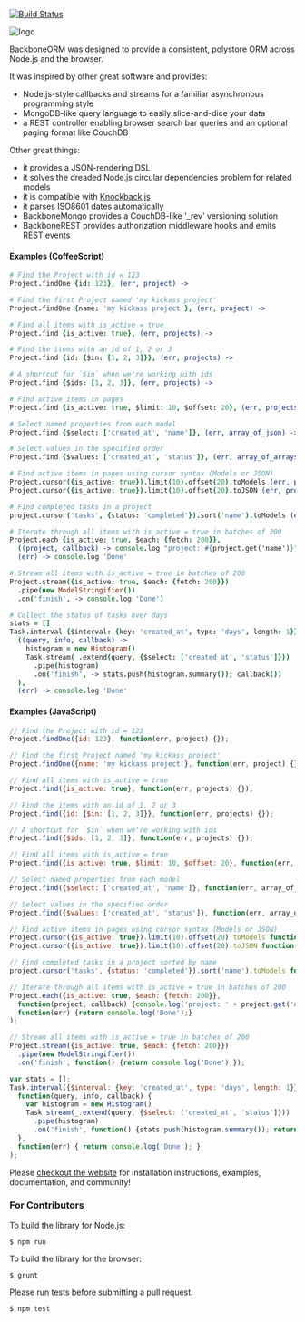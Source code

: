 [![Build Status](https://secure.travis-ci.org/vidigami/backbone-orm.png)](http://travis-ci.org/vidigami/backbone-orm)

![logo](https://github.com/vidigami/backbone-orm/raw/master/media/logo.png)

BackboneORM was designed to provide a consistent, polystore ORM across Node.js and the browser.

It was inspired by other great software and provides:

* Node.js-style callbacks and streams for a familiar asynchronous programming style
* MongoDB-like query language to easily slice-and-dice your data
* a REST controller enabling browser search bar queries and an optional paging format like CouchDB

Other great things:

* it provides a JSON-rendering DSL
* it solves the dreaded Node.js circular dependencies problem for related models
* it is compatible with [Knockback.js](http://kmalakoff.github.io/knockback/)
* it parses ISO8601 dates automatically
* BackboneMongo provides a CouchDB-like '_rev' versioning solution
* BackboneREST provides authorization middleware hooks and emits REST events


#### Examples (CoffeeScript)

```coffeescript
# Find the Project with id = 123
Project.findOne {id: 123}, (err, project) ->

# Find the first Project named 'my kickass project'
Project.findOne {name: 'my kickass project'}, (err, project) ->

# Find all items with is_active = true
Project.find {is_active: true}, (err, projects) ->

# Find the items with an id of 1, 2 or 3
Project.find {id: {$in: [1, 2, 3]}}, (err, projects) ->

# A shortcut for `$in` when we're working with ids
Project.find {$ids: [1, 2, 3]}, (err, projects) ->

# Find active items in pages
Project.find {is_active: true, $limit: 10, $offset: 20}, (err, projects) ->

# Select named properties from each model
Project.find {$select: ['created_at', 'name']}, (err, array_of_json) ->

# Select values in the specified order
Project.find {$values: ['created_at', 'status']}, (err, array_of_arrays) ->

# Find active items in pages using cursor syntax (Models or JSON)
Project.cursor({is_active: true}).limit(10).offset(20).toModels (err, projects) ->
Project.cursor({is_active: true}).limit(10).offset(20).toJSON (err, projects_json) ->

# Find completed tasks in a project
project.cursor('tasks', {status: 'completed'}).sort('name').toModels (err, tasks) ->

# Iterate through all items with is_active = true in batches of 200
Project.each {is_active: true, $each: {fetch: 200}},
  ((project, callback) -> console.log "project: #{project.get('name')}"; callback()),
  (err) -> console.log 'Done'

# Stream all items with is_active = true in batches of 200
Project.stream({is_active: true, $each: {fetch: 200}})
  .pipe(new ModelStringifier())
  .on('finish', -> console.log 'Done')

# Collect the status of tasks over days
stats = []
Task.interval {$interval: {key: 'created_at', type: 'days', length: 1}},
  ((query, info, callback) ->
    histogram = new Histogram()
    Task.stream(_.extend(query, {$select: ['created_at', 'status']}))
      .pipe(histogram)
      .on('finish', -> stats.push(histogram.summary()); callback())
  ),
  (err) -> console.log 'Done'
```

#### Examples (JavaScript)

```javascript
// Find the Project with id = 123
Project.findOne({id: 123}, function(err, project) {});

// Find the first Project named 'my kickass project'
Project.findOne({name: 'my kickass project'}, function(err, project) {});

// Find all items with is_active = true
Project.find({is_active: true}, function(err, projects) {});

// Find the items with an id of 1, 2 or 3
Project.find({id: {$in: [1, 2, 3]}}, function(err, projects) {});

// A shortcut for `$in` when we're working with ids
Project.find({$ids: [1, 2, 3]}, function(err, projects) {});

// Find all items with is_active = true
Project.find({is_active: true, $limit: 10, $offset: 20}, function(err, projects) {});

// Select named properties from each model
Project.find({$select: ['created_at', 'name']}, function(err, array_of_json) {});

// Select values in the specified order
Project.find({$values: ['created_at', 'status']}, function(err, array_of_arrays) {});

// Find active items in pages using cursor syntax (Models or JSON)
Project.cursor({is_active: true}).limit(10).offset(20).toModels function(err, projects) {});
Project.cursor({is_active: true}).limit(10).offset(20).toJSON function(err, projects_json) {});

// Find completed tasks in a project sorted by name
project.cursor('tasks', {status: 'completed'}).sort('name').toModels function(err, tasks) {});

// Iterate through all items with is_active = true in batches of 200
Project.each({is_active: true, $each: {fetch: 200}},
  function(project, callback) {console.log('project: ' + project.get('name')); callback()},
  function(err) {return console.log('Done');}
);

// Stream all items with is_active = true in batches of 200
Project.stream({is_active: true, $each: {fetch: 200}})
  .pipe(new ModelStringifier())
  .on('finish', function() {return console.log('Done');});

var stats = [];
Task.interval({$interval: {key: 'created_at', type: 'days', length: 1}},
  function(query, info, callback) {
    var histogram = new Histogram()
    Task.stream(_.extend(query, {$select: ['created_at', 'status']}))
      .pipe(histogram)
      .on('finish', function() {stats.push(histogram.summary()); return callback();});
  },
  function(err) { return console.log('Done'); }
);
```


Please [checkout the website](http://vidigami.github.io/backbone-orm/) for installation instructions, examples, documentation, and community!


### For Contributors

To build the library for Node.js:

```
$ npm run 
```

To build the library for the browser:

```
$ grunt
```

Please run tests before submitting a pull request.

```
$ npm test
```
